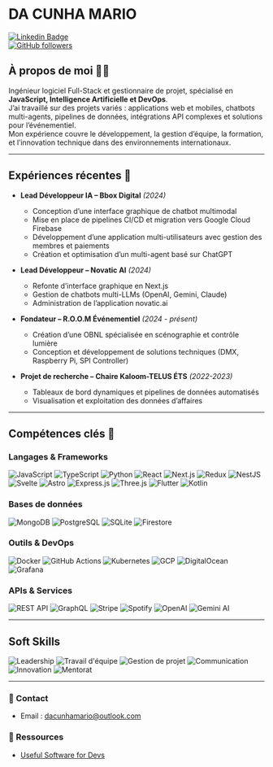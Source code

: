 # DA CUNHA MARIO

[![Linkedin Badge](https://img.shields.io/badge/-linkedin?style=flat&logo=Linkedin&logoColor=white&link=https://www.linkedin.com/in/mario-da-cunha/)](https://www.linkedin.com/in/mario-da-cunha/)  
[![GitHub followers](https://img.shields.io/github/followers/MarioGith.svg?style=social&label=Follow&maxAge=2592000)](https://github.com/MarioGith?tab=followers)

## À propos de moi :man_technologist:

Ingénieur logiciel Full-Stack et gestionnaire de projet, spécialisé en **JavaScript, Intelligence Artificielle et DevOps**.  
J’ai travaillé sur des projets variés : applications web et mobiles, chatbots multi-agents, pipelines de données, intégrations API complexes et solutions pour l’événementiel.  
Mon expérience couvre le développement, la gestion d’équipe, la formation, et l’innovation technique dans des environnements internationaux.

---

## Expériences récentes :briefcase:

- **Lead Développeur IA – Bbox Digital** *(2024)*  
  - Conception d’une interface graphique de chatbot multimodal  
  - Mise en place de pipelines CI/CD et migration vers Google Cloud Firebase  
  - Développement d’une application multi-utilisateurs avec gestion des membres et paiements  
  - Création et optimisation d’un multi-agent basé sur ChatGPT  

- **Lead Développeur – Novatic AI** *(2024)*  
  - Refonte d’interface graphique en Next.js  
  - Gestion de chatbots multi-LLMs (OpenAI, Gemini, Claude)  
  - Administration de l’application novatic.ai  

- **Fondateur – R.O.O.M Événementiel** *(2024 - présent)*  
  - Création d’une OBNL spécialisée en scénographie et contrôle lumière  
  - Conception et développement de solutions techniques (DMX, Raspberry Pi, SPI Controller)  

- **Projet de recherche – Chaire Kaloom-TELUS ÉTS** *(2022-2023)*  
  - Tableaux de bord dynamiques et pipelines de données automatisés  
  - Visualisation et exploitation des données d’affaires  

---

## Compétences clés :key:

### Langages & Frameworks
![JavaScript](https://img.shields.io/badge/-JavaScript-black?style=flat-square&logo=javascript)
![TypeScript](https://img.shields.io/badge/-TypeScript-black?style=flat-square&logo=typescript)
![Python](https://img.shields.io/badge/-Python-black?style=flat-square&logo=python)
![React](https://img.shields.io/badge/-React-black?style=flat-square&logo=react)
![Next.js](https://img.shields.io/badge/-Next.js-black?style=flat-square&logo=nextdotjs)
![Redux](https://img.shields.io/badge/-Redux-black?style=flat-square&logo=redux)
![NestJS](https://img.shields.io/badge/-NestJS-black?style=flat-square&logo=nestjs)
![Svelte](https://img.shields.io/badge/-Svelte-black?style=flat-square&logo=svelte)
![Astro](https://img.shields.io/badge/-Astro-black?style=flat-square&logo=astro)
![Express.js](https://img.shields.io/badge/-Express.js-black?style=flat-square&logo=express)
![Three.js](https://img.shields.io/badge/-Three.js-black?style=flat-square&logo=three.js)
![Flutter](https://img.shields.io/badge/-Flutter-black?style=flat-square&logo=flutter)
![Kotlin](https://img.shields.io/badge/-Kotlin-black?style=flat-square&logo=kotlin)

### Bases de données
![MongoDB](https://img.shields.io/badge/-MongoDB-black?style=flat-square&logo=mongodb)
![PostgreSQL](https://img.shields.io/badge/-PostgreSQL-black?style=flat-square&logo=postgresql)
![SQLite](https://img.shields.io/badge/-SQLite-black?style=flat-square&logo=sqlite)
![Firestore](https://img.shields.io/badge/-Firestore-black?style=flat-square&logo=firebase)

### Outils & DevOps
![Docker](https://img.shields.io/badge/-Docker-black?style=flat-square&logo=docker)
![GitHub Actions](https://img.shields.io/badge/-GitHub_Actions-black?style=flat-square&logo=github-actions)
![Kubernetes](https://img.shields.io/badge/-Kubernetes-black?style=flat-square&logo=kubernetes)
![GCP](https://img.shields.io/badge/-GCP-black?style=flat-square&logo=google-cloud)
![DigitalOcean](https://img.shields.io/badge/-DigitalOcean-black?style=flat-square&logo=digitalocean)
![Grafana](https://img.shields.io/badge/-Grafana-black?style=flat-square&logo=grafana)

### APIs & Services
![REST API](https://img.shields.io/badge/-REST_API-black?style=flat-square&logo=api)
![GraphQL](https://img.shields.io/badge/-GraphQL-black?style=flat-square&logo=graphql)
![Stripe](https://img.shields.io/badge/-Stripe-black?style=flat-square&logo=stripe)
![Spotify](https://img.shields.io/badge/-Spotify-black?style=flat-square&logo=spotify)
![OpenAI](https://img.shields.io/badge/-OpenAI-black?style=flat-square&logo=openai)
![Gemini AI](https://img.shields.io/badge/-Gemini_AI-black?style=flat-square&logo=google)

---

## Soft Skills
![Leadership](https://img.shields.io/badge/-Leadership-black?style=flat-square)
![Travail d'équipe](https://img.shields.io/badge/-Travail_d'équipe-black?style=flat-square)
![Gestion de projet](https://img.shields.io/badge/-Gestion_de_projet-black?style=flat-square)
![Communication](https://img.shields.io/badge/-Communication-black?style=flat-square)
![Innovation](https://img.shields.io/badge/-Innovation-black?style=flat-square)
![Mentorat](https://img.shields.io/badge/-Mentorat-black?style=flat-square)

---

### 📧 Contact
- Email : dacunhamario@outlook.com  

### 📌 Ressources
- [Useful Software for Devs](https://itsemi.notion.site/Useful-website-software-for-dev-381bd435304647a180bbfcc3a22eb089)
